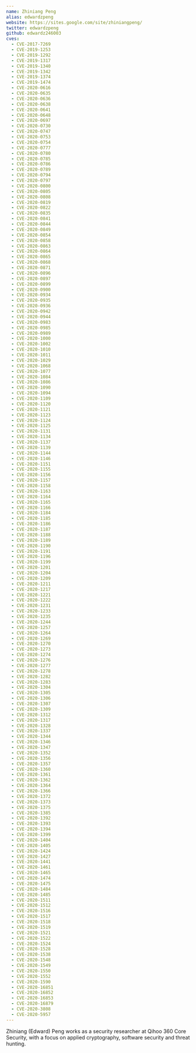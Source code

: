 ```yaml
---
name: Zhiniang Peng
alias: edwardzpeng
website: https://sites.google.com/site/zhiniangpeng/
twitter: edwardzpeng
github: edwardz246003
cves:
  - CVE-2017-7269
  - CVE-2019-1253
  - CVE-2019-1292
  - CVE-2019-1317
  - CVE-2019-1340
  - CVE-2019-1342
  - CVE-2019-1374
  - CVE-2019-1474
  - CVE-2020-0616
  - CVE-2020-0635
  - CVE-2020-0636
  - CVE-2020-0638
  - CVE-2020-0641
  - CVE-2020-0648
  - CVE-2020-0697
  - CVE-2020-0730
  - CVE-2020-0747
  - CVE-2020-0753
  - CVE-2020-0754
  - CVE-2020-0777
  - CVE-2020-0780
  - CVE-2020-0785
  - CVE-2020-0786
  - CVE-2020-0789
  - CVE-2020-0794
  - CVE-2020-0797
  - CVE-2020-0800
  - CVE-2020-0805
  - CVE-2020-0808
  - CVE-2020-0819
  - CVE-2020-0822
  - CVE-2020-0835
  - CVE-2020-0841
  - CVE-2020-0844
  - CVE-2020-0849
  - CVE-2020-0854
  - CVE-2020-0858
  - CVE-2020-0863
  - CVE-2020-0864
  - CVE-2020-0865
  - CVE-2020-0868
  - CVE-2020-0871
  - CVE-2020-0896
  - CVE-2020-0897
  - CVE-2020-0899
  - CVE-2020-0900
  - CVE-2020-0934
  - CVE-2020-0935
  - CVE-2020-0936
  - CVE-2020-0942
  - CVE-2020-0944
  - CVE-2020-0983
  - CVE-2020-0985
  - CVE-2020-0989
  - CVE-2020-1000
  - CVE-2020-1002
  - CVE-2020-1010
  - CVE-2020-1011
  - CVE-2020-1029
  - CVE-2020-1068
  - CVE-2020-1077
  - CVE-2020-1084
  - CVE-2020-1086
  - CVE-2020-1090
  - CVE-2020-1094
  - CVE-2020-1109
  - CVE-2020-1120
  - CVE-2020-1121
  - CVE-2020-1123
  - CVE-2020-1124
  - CVE-2020-1125
  - CVE-2020-1131
  - CVE-2020-1134
  - CVE-2020-1137
  - CVE-2020-1139
  - CVE-2020-1144
  - CVE-2020-1146
  - CVE-2020-1151
  - CVE-2020-1155
  - CVE-2020-1156
  - CVE-2020-1157
  - CVE-2020-1158
  - CVE-2020-1163
  - CVE-2020-1164
  - CVE-2020-1165
  - CVE-2020-1166
  - CVE-2020-1184
  - CVE-2020-1185
  - CVE-2020-1186
  - CVE-2020-1187
  - CVE-2020-1188
  - CVE-2020-1189
  - CVE-2020-1190
  - CVE-2020-1191
  - CVE-2020-1196
  - CVE-2020-1199
  - CVE-2020-1201
  - CVE-2020-1204
  - CVE-2020-1209
  - CVE-2020-1211
  - CVE-2020-1217
  - CVE-2020-1221
  - CVE-2020-1222
  - CVE-2020-1231
  - CVE-2020-1233
  - CVE-2020-1235
  - CVE-2020-1244
  - CVE-2020-1257
  - CVE-2020-1264
  - CVE-2020-1269
  - CVE-2020-1270
  - CVE-2020-1273
  - CVE-2020-1274
  - CVE-2020-1276
  - CVE-2020-1277
  - CVE-2020-1278
  - CVE-2020-1282
  - CVE-2020-1283
  - CVE-2020-1304
  - CVE-2020-1305
  - CVE-2020-1306
  - CVE-2020-1307
  - CVE-2020-1309
  - CVE-2020-1312
  - CVE-2020-1317
  - CVE-2020-1328
  - CVE-2020-1337
  - CVE-2020-1344
  - CVE-2020-1346
  - CVE-2020-1347
  - CVE-2020-1352
  - CVE-2020-1356
  - CVE-2020-1357
  - CVE-2020-1360
  - CVE-2020-1361
  - CVE-2020-1362
  - CVE-2020-1364
  - CVE-2020-1366
  - CVE-2020-1372
  - CVE-2020-1373
  - CVE-2020-1375
  - CVE-2020-1385
  - CVE-2020-1392
  - CVE-2020-1393
  - CVE-2020-1394
  - CVE-2020-1399
  - CVE-2020-1404
  - CVE-2020-1405
  - CVE-2020-1424
  - CVE-2020-1427
  - CVE-2020-1441
  - CVE-2020-1461
  - CVE-2020-1465
  - CVE-2020-1474
  - CVE-2020-1475
  - CVE-2020-1484
  - CVE-2020-1485
  - CVE-2020-1511
  - CVE-2020-1512
  - CVE-2020-1516
  - CVE-2020-1517
  - CVE-2020-1518
  - CVE-2020-1519
  - CVE-2020-1521
  - CVE-2020-1522
  - CVE-2020-1524
  - CVE-2020-1528
  - CVE-2020-1538
  - CVE-2020-1548
  - CVE-2020-1549
  - CVE-2020-1550
  - CVE-2020-1552
  - CVE-2020-1590
  - CVE-2020-16851
  - CVE-2020-16852
  - CVE-2020-16853
  - CVE-2020-16879
  - CVE-2020-3808
  - CVE-2020-5957
---
```

Zhiniang (Edward) Peng works as a security researcher at Qihoo 360 Core Security, with a focus on applied cryptography, software security and threat hunting.
